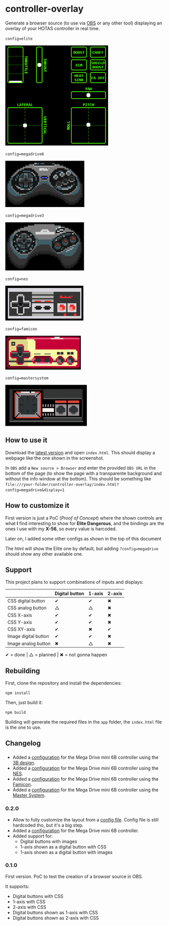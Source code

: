 # controller-overlay

Generate a browser source (to use via [OBS](https://obsproject.com/) or any other tool) displaying an overlay of your HOTAS controller in real time.

`config=elite`

![Preview screenshot][elite-screenshot]

`config=megadrive6`

![Preview screenshot][megadrive6-screenshot]

`config=megadrive3`

![Preview screenshot][megadrive3-screenshot]

`config=nes`

![Preview screenshot][nes-screenshot]

`config=famicon`

![Preview screenshot][famicon-screenshot]

`config=mastersystem`

![Preview screenshot][mastersystem-screenshot]

## How to use it

Download the [latest version](https://github.com/danikaze/controller-overlay/releases/latest) and open `index.html`. This should display a webpage like the one shown in the screenshot.

In `OBS` add a `New source > Browser` and enter the provided `OBS URL` in the bottom of the page (to show the page with a transparente background and without the info window at the bottom). This should be something like `file:///your-folder/controller-overlay/index.html?config=megadrive&display=1`

## How to customize it

First version is just a PoC (_Proof of Concept_) where the shown controls are what **I** find interesting to show for **Elite Dangerous**, and the bindings are the ones I use with my **X-56**, so every value is harcoded.

Later on, I added some other configs as shown in the top of this document

The html will show the Elite one by default, but adding `?config=megadrive` should show any other available one.

## Support

This project plans to support combinations of inputs and displays:

|                      | Digital button | 1-axis | 2-axis |
| -------------------- | -------------- | ------ | ------ |
| CSS digital button   | ✔              | ✔      | ✖      |
| CSS analog button    | △              | △      | ✖      |
| CSS X-axis           | ✔              | ✔      | ✖      |
| CSS Y-axis           | ✔              | ✔      | ✖      |
| CSS XY-axis          | ✔              | ✖      | ✔      |
| Image digital button | ✔              | ✔      | ✖      |
| Image analog button  | ✖              | △      | ✖      |

✔ = done | △ = planned | ✖ = not gonna happen

## Rebuilding

First, clone the repository and install the dependencies:

```
npm install
```

Then, just build it:

```
npm build
```

Building will generate the required files in the `app` folder, the `index.html` file is the one to use.

## Changelog

###

- Added a [configuration](src/configs/megadrive3.ts) for the Mega Drive mini 6B controller using the [3B design](img/megadrive3-0.3.0.gif).
- Added a [configuration](src/configs/nes.ts) for the Mega Drive mini 6B controller using the [NES](img/nes-0.3.0.gif).
- Added a [configuration](src/configs/famicon.ts) for the Mega Drive mini 6B controller using the [Famicon](img/famicon-0.3.0.gif).
- Added a [configuration](src/configs/mastersystem.ts) for the Mega Drive mini 6B controller using the [Master System](img/mastersystem-0.3.0.gif).

### 0.2.0

- Allow to fully customize the layout from a [config file](src/configs/elite.ts).
  Config file is still hardcoded tho, but it's a big step.
- Added a [configuration](src/configs/megadrive6.ts) for the Mega Drive mini 6B controller.
- Added support for:
  - Digital buttons with images
  - 1-axis shown as a digital button with CSS
  - 1-axis shown as a digital button with images

### 0.1.0

First version. PoC to test the creation of a browser source in OBS.

It supports:

- Digital buttons with CSS
- 1-axis with CSS
- 2-axis with CSS
- Digital buttons shown as 1-axis with CSS
- Digital buttons shown as 2-axis with CSS

[elite-screenshot]: ./img/elite-0.2.0.gif 'HOTAS overlay preview'
[megadrive6-screenshot]: ./img/megadrive6-0.2.0.gif 'Mega Drive 6B overlay preview'
[megadrive3-screenshot]: ./img/megadrive3-0.3.0.gif 'Mega Drive 3B overlay preview'
[nes-screenshot]: ./img/nes-0.3.0.gif 'NES overlay preview'
[famicon-screenshot]: ./img/famicon-0.3.0.gif 'Famicon overlay preview'
[mastersystem-screenshot]: ./img/mastersystem-0.3.0.gif 'Master System overlay preview'
